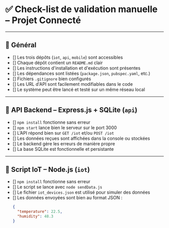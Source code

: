 # ✅ Check-list de validation manuelle – Projet Connecté

---

## 📁 Général
- [] Les trois dépôts (`iot`, `api`, `mobile`) sont accessibles
- [] Chaque dépôt contient un `README.md` clair
- [] Les instructions d'installation et d'exécution sont présentes
- [] Les dépendances sont listées (`package.json`, `pubspec.yaml`, etc.)
- [] Fichiers `.gitignore` bien configurés
- [] Les URL d'API sont facilement modifiables dans le code
- [] Le système peut être lancé et testé sur un même réseau local

---

## 🔧 API Backend – Express.js + SQLite (`api`)
- [] `npm install` fonctionne sans erreur
- [] `npm start` lance bien le serveur sur le port 3000
- [] L’API répond bien sur `GET /iot` et/ou `POST /iot`
- [] Les données reçues sont affichées dans la console ou stockées
- [] Le backend gère les erreurs de manière propre
- [] La base SQLite est fonctionnelle et persistante

---

## 📡 Script IoT – Node.js (`iot`)
- [] `npm install` fonctionne sans erreur
- [] Le script se lance avec `node sendData.js`
- [] Le fichier `iot_devices.json` est utilisé pour simuler des données
- [] Les données envoyées sont bien au format JSON :
  ```json
  {
    "temperature": 22.5,
    "humidity": 48.3
  }
